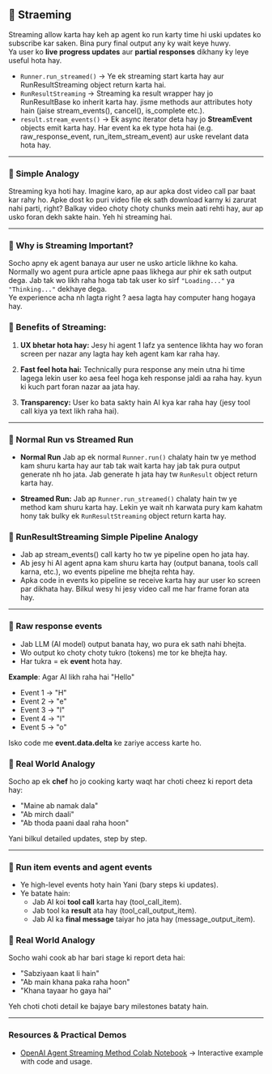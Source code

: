 ## 🔹 Straeming
Streaming allow karta hay keh ap agent ko run karty time hi uski updates ko subscribe kar saken. Bina pury final output any ky wait keye huwy.  
Ya user ko **live progress updates** aur **partial responses** dikhany ky leye useful hota hay.

- `Runner.run_streamed()` → Ye ek streaming start karta hay aur RunResultStreaming object return karta hai.
- `RunResultStreaming` → Streaming ka result wrapper hay jo RunResultBase ko inherit karta hay. jisme methods aur attributes hoty hain (jaise stream_events(), cancel(), is_complete etc.).
- `result.stream_events()` → Ek async iterator deta hay jo **StreamEvent** objects emit karta hay. Har event ka ek type hota hai (e.g. raw_response_event, run_item_stream_event) aur uske revelant data hota hay.

---

### 🔸 Simple Analogy
Streaming kya hoti hay. Imagine karo, ap aur apka dost video call par baat kar rahy ho. Apke dost ko puri video file ek sath download karny ki zarurat nahi parti, right? Balkay video choty choty chunks mein aati rehti hay, aur ap usko foran dekh sakte hain. Yeh hi streaming hai.

---

### 🔸 Why is Streaming Important?
Socho apny ek agent banaya aur user ne usko article likhne ko kaha. Normally wo agent pura article apne paas likhega aur phir ek sath output dega. Jab tak wo likh raha hoga tab tak user ko sirf `"Loading..."` ya `"Thinking..."` dekhaye dega.  
Ye experience acha nh lagta right ? aesa lagta hay computer hang hogaya hay.

### 🔸 Benefits of Streaming:
1. **UX bhetar hota hay:** Jesy hi agent 1 lafz ya sentence likhta hay wo foran screen per nazar any lagta hay keh agent kam kar raha hay.

2. **Fast feel hota hai:** Technically pura response any mein utna hi time lagega lekin user ko aesa feel hoga keh response jaldi aa raha hay. kyun ki kuch part foran nazar aa jata hay.

3. **Transparency:** User ko bata sakty hain AI kya kar raha hay (jesy tool call kiya ya text likh raha hai).

---

### 🔸 Normal Run vs Streamed Run
- **Normal Run** Jab ap ek normal `Runner.run()` chalaty hain tw ye method kam shuru karta hay aur tab tak wait karta hay jab tak pura output generate nh ho jata. Jab generate h jata hay tw `RunResult` object return karta hay.

- **Streamed Run:** Jab ap `Runner.run_streamed()` chalaty hain tw ye method kam shuru karta hay. Lekin ye wait nh karwata pury kam kahatm hony tak bulky ek `RunResultStreaming` object return karta hay.  


### 🔸 RunResultStreaming Simple Pipeline Analogy
- Jab ap stream_events() call karty ho tw ye pipeline open ho jata hay.
- Ab jesy hi AI agent apna kam shuru karta hay (output banana, tools call karna, etc.), wo events pipeline me bhejta rehta hay.
- Apka code in events ko pipeline se receive karta hay aur user ko screen par dikhata hay. Bilkul wesy hi jesy video call me har frame foran ata hay.

---

### 🔸 Raw response events
- Jab LLM (AI model) output banata hay, wo pura ek sath nahi bhejta.
- Wo output ko choty choty tukro (tokens) me tor ke bhejta hay.
- Har tukra = ek **event** hota hay.

**Example**: Agar AI likh raha hai "Hello"

- Event 1 → "H"
- Event 2 → "e"
- Event 3 → "l"
- Event 4 → "l"
- Event 5 → "o"

Isko code me **event.data.delta** ke zariye access karte ho.

### 🔸 Real World Analogy
Socho ap ek **chef** ho jo cooking karty waqt har choti cheez ki report deta hay:

- "Maine ab namak dala"
- "Ab mirch daali"
- "Ab thoda paani daal raha hoon"

Yani bilkul detailed updates, step by step.

---

### 🔸 Run item events and agent events
- Ye high-level events hoty hain Yani (bary steps ki updates).
- Ye batate hain:
    - Jab AI koi **tool call** karta hay (tool_call_item).
    - Jab tool ka **result** ata hay (tool_call_output_item).
    - Jab AI ka **final message** taiyar ho jata hay (message_output_item).

### 🔸 Real World Analogy
Socho wahi cook ab har bari stage ki report deta hai:

- "Sabziyaan kaat li hain"
- "Ab main khana paka raha hoon"
- "Khana tayaar ho gaya hai"

Yeh choti choti detail ke bajaye bary milestones bataty hain.

---

### Resources & Practical Demos

- [OpenAI Agent Streaming Method Colab Notebook]() → Interactive example with code and usage.
